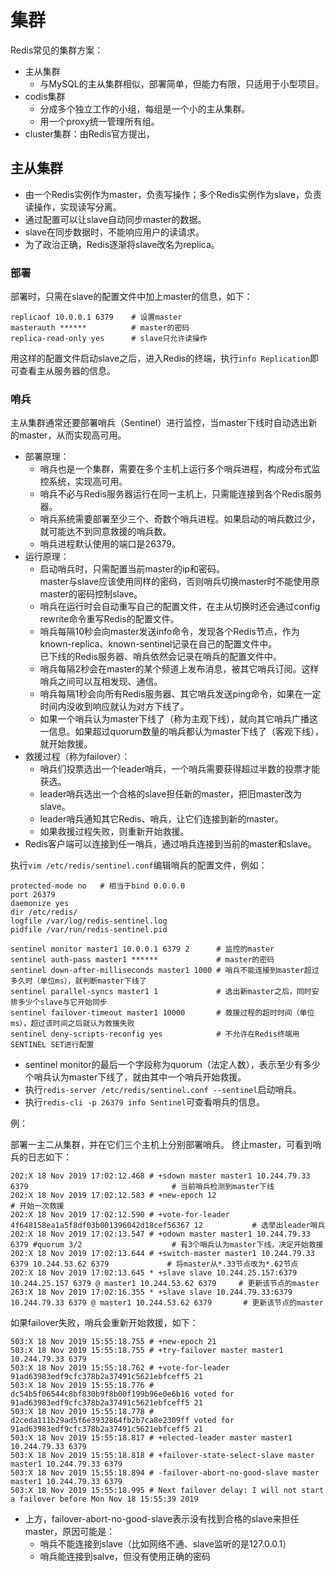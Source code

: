 # 集群

Redis常见的集群方案：
- 主从集群
  - 与MySQL的主从集群相似，部署简单，但能力有限，只适用于小型项目。
- codis集群
  - 分成多个独立工作的小组，每组是一个小的主从集群。
  - 用一个proxy统一管理所有组。
- cluster集群：由Redis官方提出，

## 主从集群

- 由一个Redis实例作为master，负责写操作；多个Redis实例作为slave，负责读操作，实现读写分离。
- 通过配置可以让slave自动同步master的数据。
- slave在同步数据时，不能响应用户的读请求。
- 为了政治正确，Redis逐渐将slave改名为replica。

### 部署

部署时，只需在slave的配置文件中加上master的信息，如下：

```
replicaof 10.0.0.1 6379    # 设置master
masterauth ******          # master的密码
replica-read-only yes      # slave只允许读操作
```

用这样的配置文件启动slave之后，进入Redis的终端，执行`info Replication`即可查看主从服务器的信息。

### 哨兵

主从集群通常还要部署哨兵（Sentinel）进行监控，当master下线时自动选出新的master，从而实现高可用。
- 部署原理：
  - 哨兵也是一个集群，需要在多个主机上运行多个哨兵进程，构成分布式监控系统，实现高可用。
  - 哨兵不必与Redis服务器运行在同一主机上，只需能连接到各个Redis服务器。
  - 哨兵系统需要部署至少三个、奇数个哨兵进程。如果启动的哨兵数过少，就可能达不到同意救援的哨兵数。
  - 哨兵进程默认使用的端口是26379。
- 运行原理：
  - 启动哨兵时，只需配置当前master的ip和密码。
    <br>master与slave应该使用同样的密码，否则哨兵切换master时不能使用原master的密码控制slave。
  - 哨兵在运行时会自动重写自己的配置文件，在主从切换时还会通过config rewrite命令重写Redis的配置文件。
  - 哨兵每隔10秒会向master发送info命令，发现各个Redis节点，作为known-replica、known-sentinel记录在自己的配置文件中。
    <br>已下线的Redis服务器、哨兵依然会记录在哨兵的配置文件中。
  - 哨兵每隔2秒会在master的某个频道上发布消息，被其它哨兵订阅。这样哨兵之间可以互相发现、通信。
  - 哨兵每隔1秒会向所有Redis服务器、其它哨兵发送ping命令，如果在一定时间内没收到响应就认为对方下线了。
  - 如果一个哨兵认为master下线了（称为主观下线），就向其它哨兵广播这一信息。如果超过quorum数量的哨兵都认为master下线了（客观下线），就开始救援。
- 救援过程（称为failover）：
  - 哨兵们投票选出一个leader哨兵，一个哨兵需要获得超过半数的投票才能获选。
  - leader哨兵选出一个合格的slave担任新的master，把旧master改为slave。
  - leader哨兵通知其它Redis、哨兵，让它们连接到新的master。
  - 如果救援过程失败，则重新开始救援。
- Redis客户端可以连接到任一哨兵，通过哨兵连接到当前的master和slave。

执行`vim /etc/redis/sentinel.conf`编辑哨兵的配置文件，例如：

    protected-mode no   # 相当于bind 0.0.0.0
    port 26379
    daemonize yes
    dir /etc/redis/
    logfile /var/log/redis-sentinel.log
    pidfile /var/run/redis-sentinel.pid

    sentinel monitor master1 10.0.0.1 6379 2      # 监控的master
    sentinel auth-pass master1 ******             # master的密码
    sentinel down-after-milliseconds master1 1000 # 哨兵不能连接到master超过多久时（单位ms），就判断master下线了
    sentinel parallel-syncs master1 1             # 选出新master之后，同时安排多少个slave与它开始同步
    sentinel failover-timeout master1 10000       # 救援过程的超时时间（单位ms），超过该时间之后就认为救援失败
    sentinel deny-scripts-reconfig yes            # 不允许在Redis终端用SENTINEL SET进行配置

- sentinel monitor的最后一个字段称为quorum（法定人数），表示至少有多少个哨兵认为master下线了，就由其中一个哨兵开始救援。
- 执行`redis-server /etc/redis/sentinel.conf --sentinel`启动哨兵。
- 执行`redis-cli -p 26379 info Sentinel`可查看哨兵的信息。

例：

部署一主二从集群，并在它们三个主机上分别部署哨兵。
终止master，可看到哨兵的日志如下：

    202:X 18 Nov 2019 17:02:12.468 # +sdown master master1 10.244.79.33 6379                                # 当前哨兵检测到master下线
    202:X 18 Nov 2019 17:02:12.583 # +new-epoch 12                                                          # 开始一次救援
    202:X 18 Nov 2019 17:02:12.590 # +vote-for-leader 4f648158ea1a5f8df03b001396042d18cef56367 12           # 选举出leader哨兵
    202:X 18 Nov 2019 17:02:13.547 # +odown master master1 10.244.79.33 6379 #quorum 3/2                    # 有3个哨兵认为master下线，决定开始救援
    202:X 18 Nov 2019 17:02:13.644 # +switch-master master1 10.244.79.33 6379 10.244.53.62 6379             # 将master从*.33节点改为*.62节点
    202:X 18 Nov 2019 17:02:13.645 * +slave slave 10.244.25.157:6379 10.244.25.157 6379 @ master1 10.244.53.62 6379     # 更新该节点的master
    263:X 18 Nov 2019 17:02:16.355 * +slave slave 10.244.79.33:6379 10.244.79.33 6379 @ master1 10.244.53.62 6379       # 更新该节点的master

如果failover失败，哨兵会重新开始救援，如下：

    503:X 18 Nov 2019 15:55:18.755 # +new-epoch 21
    503:X 18 Nov 2019 15:55:18.755 # +try-failover master master1 10.244.79.33 6379
    503:X 18 Nov 2019 15:55:18.762 # +vote-for-leader 91ad63983edf9cfc378b2a37491c5621ebfceff5 21
    503:X 18 Nov 2019 15:55:18.776 # dc54b5f06544c8bf830b9f8b00f199b96e0e6b16 voted for 91ad63983edf9cfc378b2a37491c5621ebfceff5 21
    503:X 18 Nov 2019 15:55:18.778 # d2ceda111b29ad5f6e3932864fb2b7ca8e2309ff voted for 91ad63983edf9cfc378b2a37491c5621ebfceff5 21
    503:X 18 Nov 2019 15:55:18.817 # +elected-leader master master1 10.244.79.33 6379
    503:X 18 Nov 2019 15:55:18.818 # +failover-state-select-slave master master1 10.244.79.33 6379
    503:X 18 Nov 2019 15:55:18.894 # -failover-abort-no-good-slave master master1 10.244.79.33 6379
    503:X 18 Nov 2019 15:55:18.995 # Next failover delay: I will not start a failover before Mon Nov 18 15:55:39 2019

- 上方，failover-abort-no-good-slave表示没有找到合格的slave来担任master，原因可能是：
  - 哨兵不能连接到slave（比如网络不通、slave监听的是127.0.0.1）
  - 哨兵能连接到salve，但没有使用正确的密码
